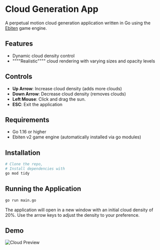 # Cloud Generation App

A perpetual motion cloud generation application written in Go using the [Ebiten](https://github.com/hajimehoshi/ebiten) game engine.

## Features

- Dynamic cloud density control
- """"Realistic"""" cloud rendering with varying sizes and opacity levels

## Controls

- **Up Arrow**: Increase cloud density (adds more clouds)
- **Down Arrow**: Decrease cloud density (removes clouds)
- **Left Mouse**: Click and drag the sun.
- **ESC**: Exit the application

## Requirements

- Go 1.16 or higher
- Ebiten v2 game engine (automatically installed via go modules)

## Installation

```bash
# Clone the repo,
# Install dependencies with
go mod tidy
```

## Running the Application

```bash
go run main.go
```

The application will open in a new window with an initial cloud density of 20%. Use the arrow keys to adjust the density to your preference.

## Demo
![Cloud Preview](./preview1.gif)
